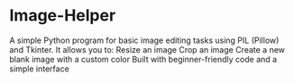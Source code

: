 # Image-Helper
A simple Python program for basic image editing tasks using PIL (Pillow) and Tkinter. It allows you to:  Resize an image  Crop an image  Create a new blank image with a custom color  Built with beginner-friendly code and a simple interface
